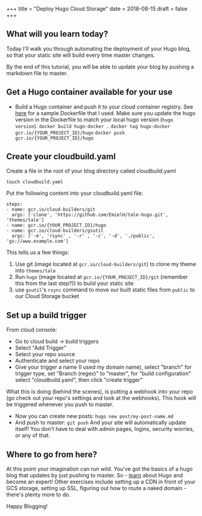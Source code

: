 +++
title = "Deploy Hugo Cloud Storage"
date = 2018-08-15
draft = false
+++
## What will you learn today?
Today I'll walk you through automating the deployment of your Hugo blog, so that your static site will build every time master changes.

By the end of this tutorial, you will be able to update your blog by pushing a markdown file to master.

## Get a Hugo container available for your use
- Build a Hugo container and push it to your cloud container registry.  See [here](https://github.com/GoogleCloudPlatform/cloud-builders-community/blob/master/hugo/Dockerfile) for a sample Dockerfile that I used.  Make sure you update the hugo version in the Dockerfile to match your local hugo version (`hugo version`).
`docker build hugo-docker .`
`docker tag hugo-docker gcr.io/{YOUR_PROJECT_ID}/hugo`
`docker push gcr.io/{YOUR_PROJECT_ID}/hugo`

## Create your cloudbuild.yaml
Create a file in the root of your blog directory called cloudbuild.yaml
```
touch cloudbuild.yaml
```
Put the following content into your cloudbuild.yaml file:
```
steps:
- name: gcr.io/cloud-builders/git
  args: ['clone', 'https://github.com/EmielH/tale-hugo.git', 'themes/tale']
- name: gcr.io/{YOUR_PROJECT_ID}/hugo
- name: gcr.io/cloud-builders/gsutil
  args: ['-m', 'rsync' , '-r' , '-c', '-d', './public', 'gs://www.example.com']
```
This tells us a few things:
1. Use git (image located at `gcr.io/cloud-builders/git`) to clone my theme into `themes/tale`
2. Run `hugo` (image located at `gcr.io/{YOUR_PROJECT_ID}/git` (remember this from the last step?)) to build your static site
3. use `gsutil`'s `rsync` command to move our built static files from `public` to our Cloud Storage bucket

## Set up a build trigger
From cloud console:
- Go to cloud build -> build triggers
- Select "Add Trigger"
- Select your repo source
- Authenticate and select your repo
- Give your trigger a name (I used my domain name), select "branch" for trigger type, set "Branch (regex)" to "master", for "build configuration" select "cloudbuild.yaml", then click "create trigger"

What this is doing (behind the scenes), is putting a webhook into your repo (go check out your repo's settings and look at the webhooks).  This hook will be triggered whenever you push to master.

- Now you can create new posts:
`hugo new post/my-post-name.md`
- And push to master:
`git push`
And your site will automatically update itself!  You don't have to deal with admin pages, logins, security worries, or any of that.

## Where to go from here?
At this point your imagination can run wild.  You've got the basics of a hugo blog that updates by just pushing to master.  So - [learn](https://gohugo.io/documentation/) about Hugo and become an expert!
Other exercises include setting up a CDN in front of your GCS storage, setting up SSL, figuring out how to route a naked domain - there's plenty more to do.

Happy Blogging!
